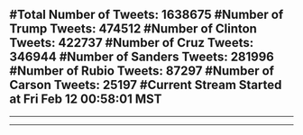 #Total Number of Tweets: 1638675 
#Number of Trump Tweets: 474512
#Number of Clinton Tweets: 422737
#Number of Cruz Tweets: 346944
#Number of Sanders Tweets: 281996
#Number of Rubio Tweets: 87297
#Number of Carson Tweets: 25197
#Current Stream Started at Fri Feb 12 00:58:01 MST
---
---
---
